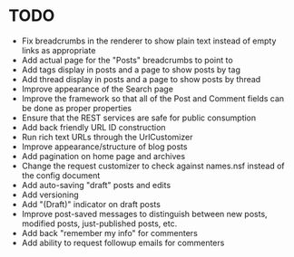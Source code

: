 TODO
====

- Fix breadcrumbs in the renderer to show plain text instead of empty links as appropriate
- Add actual page for the "Posts" breadcrumbs to point to
- Add tags display in posts and a page to show posts by tag
- Add thread display in posts and a page to show posts by thread
- Improve appearance of the Search page
- Improve the framework so that all of the Post and Comment fields can be done as proper properties
- Ensure that the REST services are safe for public consumption
- Add back friendly URL ID construction
- Run rich text URLs through the UrlCustomizer
- Improve appearance/structure of blog posts
- Add pagination on home page and archives
- Change the request customizer to check against names.nsf instead of the config document
- Add auto-saving "draft" posts and edits
- Add versioning
- Add "(Draft)" indicator on draft posts
- Improve post-saved messages to distinguish between new posts, modified posts, just-published posts, etc.
- Add back "remember my info" for commenters
- Add ability to request followup emails for commenters